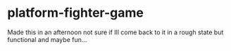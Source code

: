 # platform-fighter-game
Made this in an afternoon not sure if Ill come back to it in a rough state but functional and maybe fun...

